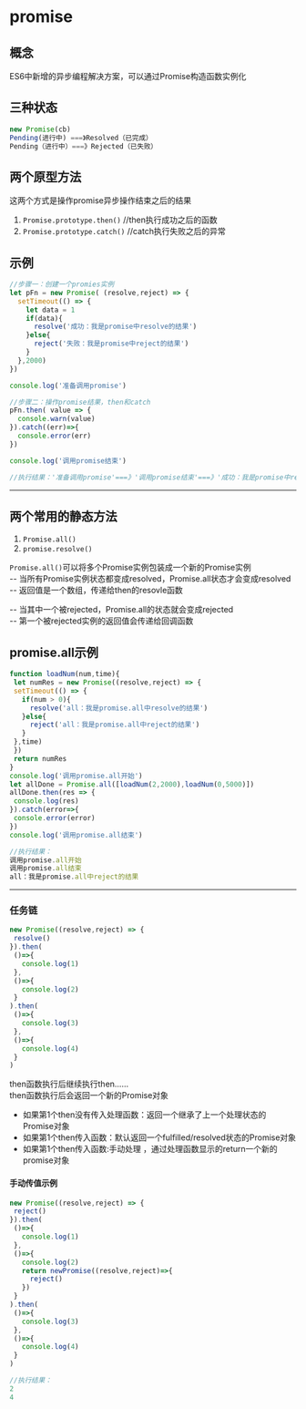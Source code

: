 # promise
## 概念
ES6中新增的异步编程解决方案，可以通过Promise构造函数实例化
## 三种状态
``` javascript
new Promise(cb)
Pending(进行中) ===》Resolved（已完成）
Pending（进行中）===》Rejected（已失败）
```
## 两个原型方法
这两个方式是操作promise异步操作结束之后的结果
1. `Promise.prototype.then()`   //then执行成功之后的函数
2. `Promise.prototype.catch()`  //catch执行失败之后的异常

## 示例
``` javascript
//步骤一：创建一个promies实例
let pFn = new Promise( (resolve,reject) => {
  setTimeout(() => {
    let data = 1
    if(data){
      resolve('成功：我是promise中resolve的结果')
    }else{
      reject('失败：我是promise中reject的结果')
    }
  },2000)
})

console.log('准备调用promise')

//步骤二：操作promise结果，then和catch
pFn.then( value => {
  console.warn(value)
}).catch((err)=>{
  console.error(err)
})

console.log('调用promise结束')

//执行结果：'准备调用promise'===》'调用promise结束'===》'成功：我是promise中resolve的结果'
```
***
## 两个常用的静态方法
1. `Promise.all()`
2. `promise.resolve()`  

 `Promise.all()`可以将多个Promise实例包装成一个新的Promise实例  
 -- 当所有Promise实例状态都变成resolved，Promise.all状态才会变成resolved  
 -- 返回值是一个数组，传递给then的resovle函数
 
 -- 当其中一个被rejected，Promise.all的状态就会变成rejected  
 -- 第一个被rejected实例的返回值会传递给回调函数
 ## promise.all示例
 ``` javascript
 function loadNum(num,time){
  let numRes = new Promise((resolve,reject) => {
  setTimeout(() => {
    if(num > 0){
      resolve('all：我是promise.all中resolve的结果')
    }else{
      reject('all：我是promise.all中reject的结果')
    }
  },time)
  })
  return numRes
}
console.log('调用promise.all开始')
let allDone = Promise.all([loadNum(2,2000),loadNum(0,5000)])
allDone.then(res => {
  console.log(res)
}).catch(error=>{
  console.error(error)
})
console.log('调用promise.all结束')

//执行结果：
调用promise.all开始
调用promise.all结束
all：我是promise.all中reject的结果
 ```
 ***
 ### 任务链
 ``` javascript
new Promise((resolve,reject) => {
  resolve()
}).then(
  ()=>{
    console.log(1)
  },
  ()=>{
    console.log(2)
  }
).then(
  ()=>{
    console.log(3)
  },
  ()=>{
    console.log(4)
  }
)
 ```
 then函数执行后继续执行then……  
 then函数执行后会返回一个新的Promise对象
 * 如果第1个then没有传入处理函数：返回一个继承了上一个处理状态的Promise对象
 * 如果第1个then传入函数：默认返回一个fulfilled/resolved状态的Promise对象
 * 如果第1个then传入函数:手动处理 ，通过处理函数显示的return一个新的promise对象
 #### 手动传值示例
 ``` javascript
 new Promise((resolve,reject) => {
  reject()
}).then(
  ()=>{
    console.log(1)
  },
  ()=>{
    console.log(2)
    return newPromise((resolve,reject)=>{
      reject()
    })
  }
).then(
  ()=>{
    console.log(3)
  },
  ()=>{
    console.log(4)
  }
)

//执行结果：
2
4
 ```
